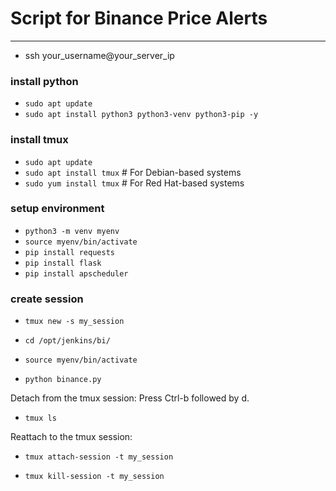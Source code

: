 # Script for Binance Price Alerts

------------------------

* ssh your_username@your_server_ip

### install python
* `sudo apt update`
* `sudo apt install python3 python3-venv python3-pip -y`

### install tmux 
* `sudo apt update`
* `sudo apt install tmux`  # For Debian-based systems
* `sudo yum install tmux`  # For Red Hat-based systems

### setup environment 
* `python3 -m venv myenv`
* `source myenv/bin/activate`
* `pip install requests`
* `pip install flask`
* `pip install apscheduler`


### create session
* `tmux new -s my_session`

* `cd /opt/jenkins/bi/`
* `source myenv/bin/activate`
* `python binance.py`

Detach from the tmux session:
Press Ctrl-b followed by d.

* `tmux ls`

Reattach to the tmux session:
* `tmux attach-session -t my_session`

* `tmux kill-session -t my_session`


